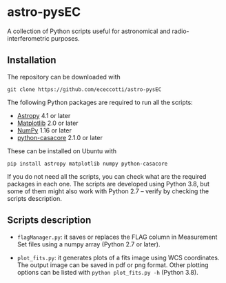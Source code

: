 # astro-pysEC

A collection of Python scripts useful for astronomical and radio-interferometric purposes.

## Installation
The repository can be downloaded with
```
git clone https://github.com/ececcotti/astro-pysEC
```
The following Python packages are required to run all the scripts:
-  [Astropy](https://docs.astropy.org/en/stable/index.html) 4.1 or later
-  [Matplotlib](https://matplotlib.org/) 2.0 or later
-  [NumPy](https://numpy.org/) 1.16 or later
-  [python-casacore](https://pypi.org/project/python-casacore/) 2.1.0 or later

These can be installed on Ubuntu with
```
pip install astropy matplotlib numpy python-casacore
```
If you do not need all the scripts, you can check what are the required packages in each one. The scripts are developed using Python 3.8, but some of them might also work with Python 2.7 &ndash; verify by checking the scripts description.

## Scripts description
-  `flagManager.py`: it saves or replaces the FLAG column in Measurement Set files using a numpy array (Python 2.7 or later).

-  `plot_fits.py`: it generates plots of a fits image using WCS coordinates. The output image can be saved in pdf or png format. Other plotting options can be listed with `python plot_fits.py -h` (Python 3.8).

